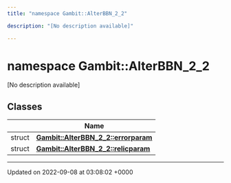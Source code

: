 ```yaml
---
title: "namespace Gambit::AlterBBN_2_2"

description: "[No description available]"

---
```


# namespace Gambit::AlterBBN_2_2

[No description available]

## Classes

|                | Name           |
| -------------- | -------------- |
| struct | **[Gambit::AlterBBN_2_2::errorparam](/documentation/code/classes/structgambit_1_1alterbbn__2__2_1_1errorparam/)**  |
| struct | **[Gambit::AlterBBN_2_2::relicparam](/documentation/code/classes/structgambit_1_1alterbbn__2__2_1_1relicparam/)**  |






-------------------------------

Updated on 2022-09-08 at 03:08:02 +0000